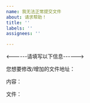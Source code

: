 ```yaml
---
name: 我无法正常提交文件
about: 请求帮助！
title: ''
labels: ''
assignees: ''

---
```


<------请填写以下信息------>

您想要修改/增加的文件地址：

内容：

文件：
